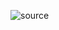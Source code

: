 ![source](https://user-images.githubusercontent.com/52453558/81337501-7832d680-9081-11ea-9ffb-414302a28c5c.gif)
